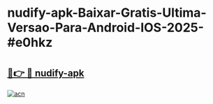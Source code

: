 # nudify-apk-Baixar-Gratis-Ultima-Versao-Para-Android-IOS-2025-#e0hkz

# <h2><a href="https://ainizakaria.my?title=nudify-apk&ref=25M">🔗👉 🔴 nudify-apk</a></h2>

[![acn](https://github.com/user-attachments/assets/0f9c940e-d8b0-45ae-aac7-cd30a18b3e1c)](https://ainizakaria.my?title=nudify-apk&ref=25M)

